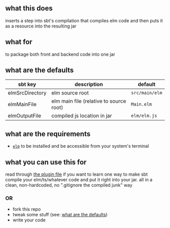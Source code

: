 ## what this does

inserts a step into sbt's compilation that compiles elm code and then puts it as a resource into the resulting jar

## what for

to package both front and backend code into one jar

## what are the defaults

| sbt key         | description                             | default        |
|-----------------|-----------------------------------------|----------------|
| elmSrcDirectory | elm source root                         | `src/main/elm` |
| elmMainFile     | elm main file (relative to source root) | `Main.elm`     |
| elmOutputFile   | compiled js location in jar             | `elm/elm.js`   |

## what are the requirements

- [`elm`](https://guide.elm-lang.org/install/elm.html) to be installed and be accessible from your system's terminal

## what you can use this for

read through [the plugin file](project/ElmCompile.scala) if you want to learn one way
to make sbt compile your elm/ts/whatever code and put it right into your jar.
all in a clean, non-hardcoded, no ".gitignore the compiled junk" way

### OR

- fork this repo
- tweak some stuff (see: [what are the defaults](#what-are-the-defaults))
- write your code
